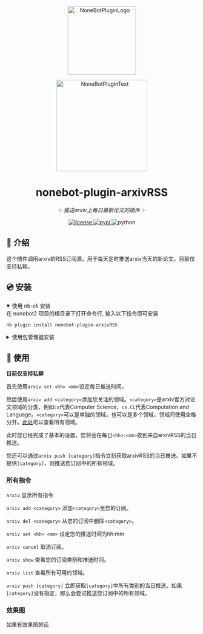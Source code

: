 <div align="center">
  <a href="https://v2.nonebot.dev/store"><img src="https://github.com/A-kirami/nonebot-plugin-template/blob/resources/nbp_logo.png" width="180" height="180" alt="NoneBotPluginLogo"></a>
  <br>
  <p><img src="https://github.com/A-kirami/nonebot-plugin-template/blob/resources/NoneBotPlugin.svg" width="240" alt="NoneBotPluginText"></p>
</div>

<div align="center">

# nonebot-plugin-arxivRSS

_✨ 推送arxiv上每日最新论文的插件 ✨_


<a href="./LICENSE">
    <img src="https://img.shields.io/github/license/LuckySJTU/nonebot-plugin-arxivRSS.svg" alt="license">
</a>
<a href="https://pypi.python.org/pypi/nonebot-plugin-arxivRSS">
    <img src="https://img.shields.io/pypi/v/nonebot-plugin-arxivRSS.svg" alt="pypi">
</a>
<img src="https://img.shields.io/badge/python-3.8+-blue.svg" alt="python">

</div>


## 📖 介绍

这个插件调用arxiv的RSS订阅源，用于每天定时推送arxiv当天的新论文。目前仅支持私聊。

## 💿 安装

<details open>
<summary>使用 nb-cli 安装</summary>
在 nonebot2 项目的根目录下打开命令行, 输入以下指令即可安装

    nb plugin install nonebot-plugin-arxivRSS

</details>

<details>
<summary>使用包管理器安装</summary>
在 nonebot2 项目的插件目录下, 打开命令行, 根据你使用的包管理器, 输入相应的安装命令

<details>
<summary>pip</summary>

    pip install nonebot-plugin-arxivRSS
</details>
<details>
<summary>pdm</summary>

    pdm add nonebot-plugin-arxivRSS
</details>
<details>
<summary>poetry</summary>

    poetry add nonebot-plugin-arxivRSS
</details>
<details>
<summary>conda</summary>

    conda install nonebot-plugin-arxivRSS
</details>

打开 nonebot2 项目根目录下的 `pyproject.toml` 文件, 在 `[tool.nonebot]` 部分追加写入

    plugins = ["nonebot_plugin_arxivRSS"]

</details>


## 🎉 使用

**目前仅支持私聊**

首先使用`arxiv set <hh> <mm>`设定每日推送时间。

然后使用`arxiv add <category>`添加您关注的领域。`<category>`是arxiv官方对论文领域的分类，例如`cs`代表Computer Science，`cs.CL`代表Computation and Language。`<category>`可以是单独的领域，也可以是多个领域，领域间使用空格分开。[此处](https://arxiv.org/category_taxonomy)可以查看所有领域。

此时您已经完成了基本的设置，您将会在每日`<hh>:<mm>`收到来自arxivRSS的当日推送。

您还可以通过`arxiv push [category]`指令立刻获取arxivRSS的当日推送。如果不提供`[category]`，则推送您订阅中的所有领域。

### 所有指令

`arxiv` 显示所有指令

`arxiv add <category>` 添加`<category>`至您的订阅。

`arxiv del <category>` 从您的订阅中删除`<category>`。

`arxiv set <hh> <mm>` 设定您的推送时间为hh:mm

`arxiv cancel` 取消订阅。

`arxiv show` 查看您的订阅类别和推送时间。

`arxiv list` 查看所有可用的领域。

`arxiv push [category]` 立即获取`[category]`中所有类别的当日推送。如果`[category]`没有指定，那么会尝试推送您订阅中的所有领域。

### 效果图
如果有效果图的话
